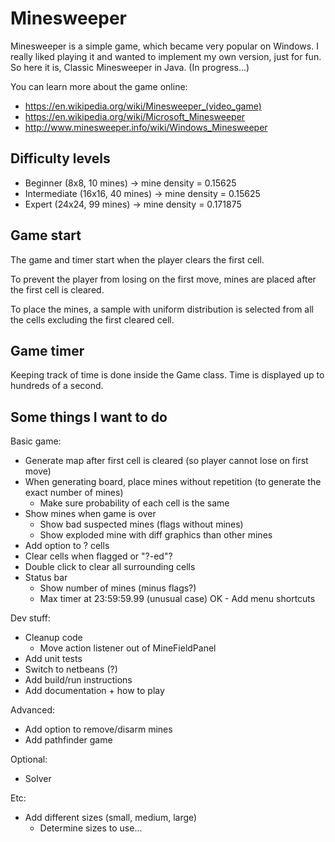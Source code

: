 Minesweeper
===========

Minesweeper is a simple game, which became very popular on Windows. I really liked playing it and wanted to implement my own version, just for fun. So here it is, Classic Minesweeper in Java. (In progress...)

You can learn more about the game online:

- https://en.wikipedia.org/wiki/Minesweeper_(video_game)
- https://en.wikipedia.org/wiki/Microsoft_Minesweeper
- http://www.minesweeper.info/wiki/Windows_Minesweeper


Difficulty levels
-----------------

- Beginner (8x8, 10 mines) -> mine density = 0.15625
- Intermediate (16x16, 40 mines) -> mine density = 0.15625
- Expert (24x24, 99 mines) -> mine density = 0.171875

Game start
----------

The game and timer start when the player clears the first cell.

To prevent the player from losing on the first move, mines are placed after the first cell is cleared.

To place the mines, a sample with uniform distribution is selected from all the cells excluding the first cleared cell.


Game timer
----------

Keeping track of time is done inside the Game class.
Time is displayed up to hundreds of a second.



Some things I want to do
------------------------

Basic game:
- Generate map after first cell is cleared (so player cannot lose on first move)
- When generating board, place mines without repetition (to generate the exact number of mines)
  - Make sure probability of each cell is the same
- Show mines when game is over
  - Show bad suspected mines (flags without mines)
  - Show exploded mine with diff graphics than other mines
- Add option to ? cells
- Clear cells when flagged or "?-ed"?
- Double click to clear all surrounding cells
- Status bar
  - Show number of mines (minus flags?)
  - Max timer at 23:59:59.99 (unusual case)
OK - Add menu shortcuts

Dev stuff:
- Cleanup code
  - Move action listener out of MineFieldPanel
- Add unit tests
- Switch to netbeans (?)
- Add build/run instructions
- Add documentation + how to play

Advanced:
- Add option to remove/disarm mines
- Add pathfinder game

Optional:
- Solver

Etc:
+ Add different sizes (small, medium, large)
  - Determine sizes to use...

